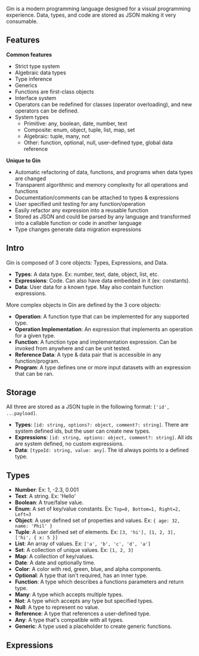 Gin is a modern programming language designed for a visual programming experience. Data, types, and code are stored as JSON making it very consumable.

## Features

**Common features**
- Strict type system
- Algebraic data types
- Type inference
- Generics
- Functions are first-class objects
- Interface system
- Operators can be redefined for classes (operator overloading), and new operators can be defined.
- System types
  - Primitive: any, boolean, date, number, text
  - Composite: enum, object, tuple, list, map, set
  - Algebraic: tuple, many, not
  - Other: function, optional, null, user-defined type, global data reference

**Unique to Gin**
- Automatic refactoring of data, functions, and programs when data types are changed
- Transparent algorithmic and memory complexity for all operations and functions
- Documentation/comments can be attached to types & expressions
- User specified unit testing for any function/operation
- Easily refactor any expression into a reusable function
- Stored as JSON and could be parsed by any language and transformed into a callable function or code in another language
- Type changes generate data migration expressions

## Intro

Gin is composed of 3 core objects: Types, Expressions, and Data.

- **Types**: A data type. Ex: number, text, date, object, list, etc.
- **Expressions**: Code. Can also have data embedded in it (ex: constants).
- **Data**: User data for a known type. May also contain function expressions.

More complex objects in Gin are defined by the 3 core objects:

- **Operation**: A function type that can be implemented for any supported type.
- **Operation Implementation**: An expression that implements an operation for a given type.
- **Function**: A function type and implementation expression. Can be invoked from anywhere and can be unit tested.
- **Reference Data**: A type & data pair that is accessible in any function/program.
- **Program**: A type defines one or more input datasets with an expression that can be ran.

## Storage

All three are stored as a JSON tuple in the following format: `['id', ...payload]`.

- **Types**: `[id: string, options?: object, comment?: string]`. There are system defined ids, but the user can create new types.
- **Expressions**: `[id: string, options: object, comment?: string]`. All ids are system defined, no custom expressions.
- **Data**: `[typeId: string, value: any]`. The id always points to a defined type.

## Types

- **Number**: Ex: 1, -2.3, 0.001
- **Text**: A string. Ex: 'Hello'
- **Boolean**: A true/false value.
- **Enum**: A set of key/value constants. Ex: `Top=0, Bottom=1, Right=2, Left=3`
- **Object**: A user defined set of properties and values. Ex: `{ age: 32, name: 'Phil' }`
- **Tuple**: A user defined set of elements. Ex: `[3, 'hi'], [1, 2, 3], ['hi', { x: 5 }]`
- **List**: An array of values. Ex: `['a', 'b', 'c', 'd', 'a']`
- **Set**: A collection of unique values. Ex: `[1, 2, 3]`
- **Map**: A collection of key/values.
- **Date**: A date and optionally time.
- **Color**: A color with red, green, blue, and alpha components.
- **Optional**: A type that isn't required, has an inner type.
- **Function**: A type which describes a functions parameters and return type.
- **Many**: A type which accepts multiple types.
- **Not**: A type which accepts any type but specified types.
- **Null**: A type to represent no value.
- **Reference**: A type that references a user-defined type.
- **Any**: A type that's compatible with all types.
- **Generic**: A type used a placeholder to create generic functions.

## Expressions

